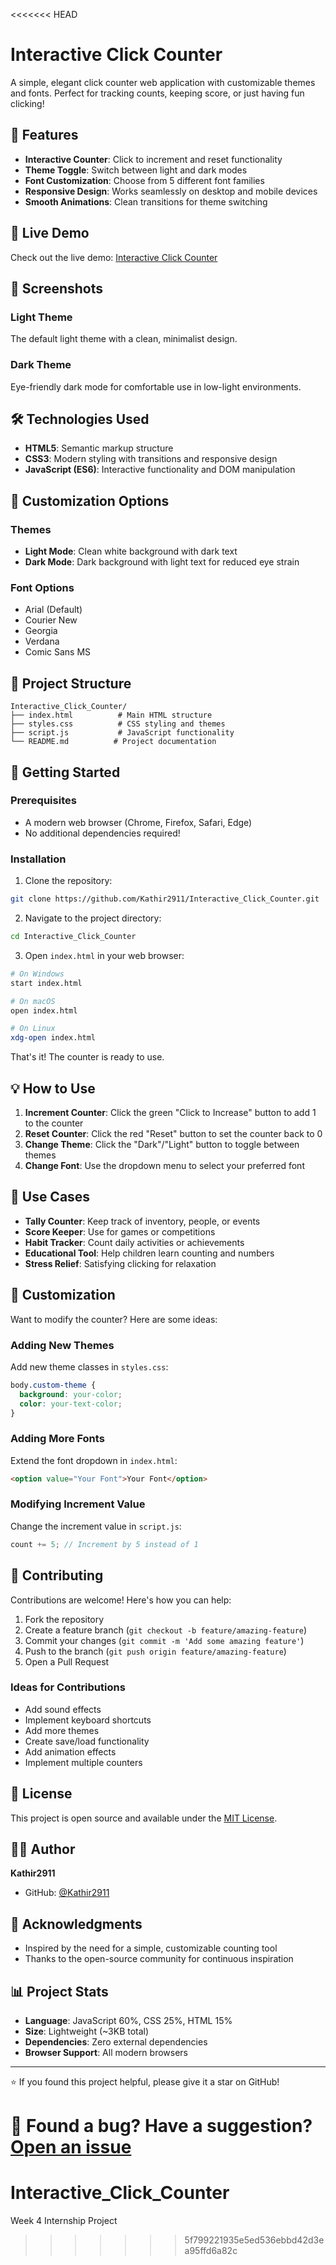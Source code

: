 <<<<<<< HEAD
# Interactive Click Counter

A simple, elegant click counter web application with customizable themes and fonts. Perfect for tracking counts, keeping score, or just having fun clicking!

## 🌟 Features

- **Interactive Counter**: Click to increment and reset functionality
- **Theme Toggle**: Switch between light and dark modes
- **Font Customization**: Choose from 5 different font families
- **Responsive Design**: Works seamlessly on desktop and mobile devices
- **Smooth Animations**: Clean transitions for theme switching

## 🚀 Live Demo

Check out the live demo: [Interactive Click Counter](https://github.com/Kathir2911/Interactive_Click_Counter)

## 📸 Screenshots

### Light Theme
The default light theme with a clean, minimalist design.

### Dark Theme
Eye-friendly dark mode for comfortable use in low-light environments.

## 🛠️ Technologies Used

- **HTML5**: Semantic markup structure
- **CSS3**: Modern styling with transitions and responsive design
- **JavaScript (ES6)**: Interactive functionality and DOM manipulation

## 🎨 Customization Options

### Themes
- **Light Mode**: Clean white background with dark text
- **Dark Mode**: Dark background with light text for reduced eye strain

### Font Options
- Arial (Default)
- Courier New
- Georgia
- Verdana
- Comic Sans MS

## 📁 Project Structure

```
Interactive_Click_Counter/
├── index.html          # Main HTML structure
├── styles.css          # CSS styling and themes
├── script.js           # JavaScript functionality
└── README.md          # Project documentation
```

## 🚀 Getting Started

### Prerequisites
- A modern web browser (Chrome, Firefox, Safari, Edge)
- No additional dependencies required!

### Installation

1. Clone the repository:
```bash
git clone https://github.com/Kathir2911/Interactive_Click_Counter.git
```

2. Navigate to the project directory:
```bash
cd Interactive_Click_Counter
```

3. Open `index.html` in your web browser:
```bash
# On Windows
start index.html

# On macOS
open index.html

# On Linux
xdg-open index.html
```

That's it! The counter is ready to use.

## 💡 How to Use

1. **Increment Counter**: Click the green "Click to Increase" button to add 1 to the counter
2. **Reset Counter**: Click the red "Reset" button to set the counter back to 0
3. **Change Theme**: Click the "Dark"/"Light" button to toggle between themes
4. **Change Font**: Use the dropdown menu to select your preferred font

## 🎯 Use Cases

- **Tally Counter**: Keep track of inventory, people, or events
- **Score Keeper**: Use for games or competitions
- **Habit Tracker**: Count daily activities or achievements
- **Educational Tool**: Help children learn counting and numbers
- **Stress Relief**: Satisfying clicking for relaxation

## 🔧 Customization

Want to modify the counter? Here are some ideas:

### Adding New Themes
Add new theme classes in `styles.css`:
```css
body.custom-theme {
  background: your-color;
  color: your-text-color;
}
```

### Adding More Fonts
Extend the font dropdown in `index.html`:
```html
<option value="Your Font">Your Font</option>
```

### Modifying Increment Value
Change the increment value in `script.js`:
```javascript
count += 5; // Increment by 5 instead of 1
```

## 🤝 Contributing

Contributions are welcome! Here's how you can help:

1. Fork the repository
2. Create a feature branch (`git checkout -b feature/amazing-feature`)
3. Commit your changes (`git commit -m 'Add some amazing feature'`)
4. Push to the branch (`git push origin feature/amazing-feature`)
5. Open a Pull Request

### Ideas for Contributions
- Add sound effects
- Implement keyboard shortcuts
- Add more themes
- Create save/load functionality
- Add animation effects
- Implement multiple counters

## 📝 License

This project is open source and available under the [MIT License](LICENSE).

## 👨‍💻 Author

**Kathir2911**
- GitHub: [@Kathir2911](https://github.com/Kathir2911)

## 🙏 Acknowledgments

- Inspired by the need for a simple, customizable counting tool
- Thanks to the open-source community for continuous inspiration

## 📊 Project Stats

- **Language**: JavaScript 60%, CSS 25%, HTML 15%
- **Size**: Lightweight (~3KB total)
- **Dependencies**: Zero external dependencies
- **Browser Support**: All modern browsers

---

⭐ If you found this project helpful, please give it a star on GitHub!

🐛 Found a bug? Have a suggestion? [Open an issue](https://github.com/Kathir2911/Interactive_Click_Counter/issues)
=======
# Interactive_Click_Counter
Week 4 Internship Project
>>>>>>> 5f799221935e5ed536ebbd42d3ea95ffd6a82c
